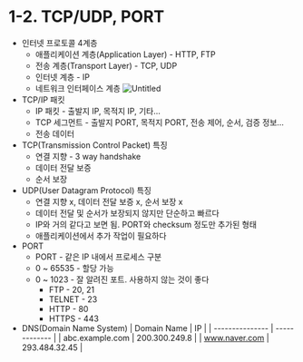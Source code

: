 # 1-2. TCP/UDP, PORT

- 인터넷 프로토콜 4계층
  - 애플리케이션 계층(Application Layer) - HTTP, FTP
  - 전송 계층(Transport Layer) - TCP, UDP
  - 인터넷 계층 - IP
  - 네트워크 인터페이스 계층
  ![Untitled](1-2/Untitled.png)
- TCP/IP 패킷
  - IP 패킷 - 출발지 IP, 목적지 IP, 기타…
  - TCP 세그먼트 - 출발지 PORT, 목적지 PORT, 전송 제어, 순서, 검증 정보…
  - 전송 데이터
- TCP(Transmission Control Packet) 특징
  - 연결 지향 - 3 way handshake
  - 데이터 전달 보증
  - 순서 보장
- UDP(User Datagram Protocol) 특징
  - 연결 지향 x, 데이터 전달 보증 x, 순서 보장 x
  - 데이터 전달 및 순서가 보장되지 않지만 단순하고 빠르다
  - IP와 거의 같다고 보면 됨. PORT와 checksum 정도만 추가된 형태
  - 애플리케이션에서 추가 작업이 필요하다
- PORT
  - PORT - 같은 IP 내에서 프로세스 구분
  - 0 ~ 65535 - 할당 가능
  - 0 ~ 1023 - 잘 알려진 포트. 사용하지 않는 것이 좋다
    - FTP - 20, 21
    - TELNET - 23
    - HTTP - 80
    - HTTPS - 443
- DNS(Domain Name System)
  | Domain Name     | IP            |
  | --------------- | ------------- |
  | abc.example.com | 200.300.249.8 |
  | www.naver.com   | 293.484.32.45 |
